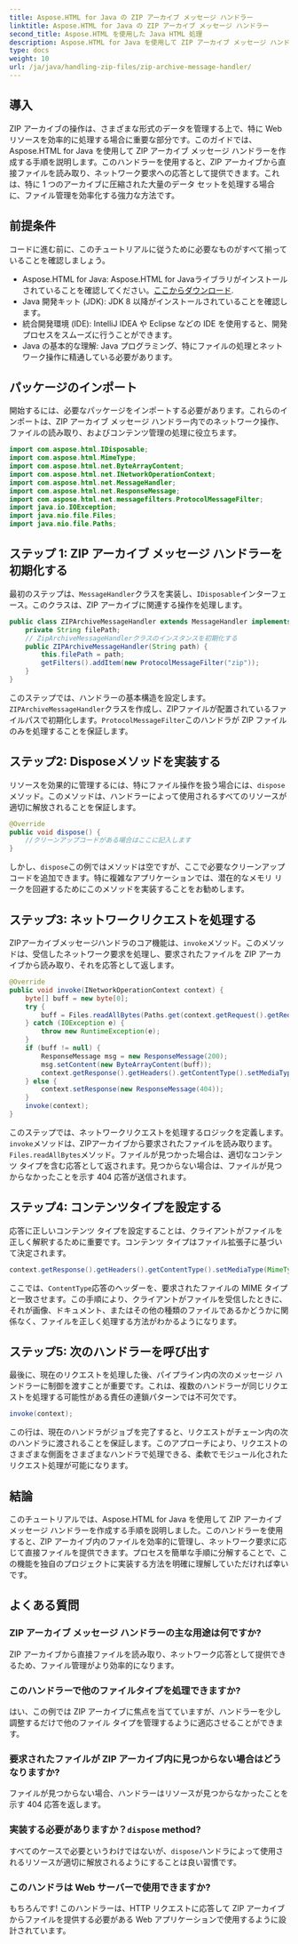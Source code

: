 ```yaml
---
title: Aspose.HTML for Java の ZIP アーカイブ メッセージ ハンドラー
linktitle: Aspose.HTML for Java の ZIP アーカイブ メッセージ ハンドラー
second_title: Aspose.HTML を使用した Java HTML 処理
description: Aspose.HTML for Java を使用して ZIP アーカイブ メッセージ ハンドラーを作成する方法を学びます。このガイドでは、ZIP アーカイブのファイルを効率的に管理および提供できるように、各手順を詳しく説明します。
type: docs
weight: 10
url: /ja/java/handling-zip-files/zip-archive-message-handler/
---
```

## 導入
ZIP アーカイブの操作は、さまざまな形式のデータを管理する上で、特に Web リソースを効率的に処理する場合に重要な部分です。このガイドでは、Aspose.HTML for Java を使用して ZIP アーカイブ メッセージ ハンドラーを作成する手順を説明します。このハンドラーを使用すると、ZIP アーカイブから直接ファイルを読み取り、ネットワーク要求への応答として提供できます。これは、特に 1 つのアーカイブに圧縮された大量のデータ セットを処理する場合に、ファイル管理を効率化する強力な方法です。
## 前提条件
コードに進む前に、このチュートリアルに従うために必要なものがすべて揃っていることを確認しましょう。
-  Aspose.HTML for Java: Aspose.HTML for Javaライブラリがインストールされていることを確認してください。[ここからダウンロード](https://releases.aspose.com/html/java/).
- Java 開発キット (JDK): JDK 8 以降がインストールされていることを確認します。
- 統合開発環境 (IDE): IntelliJ IDEA や Eclipse などの IDE を使用すると、開発プロセスをスムーズに行うことができます。
- Java の基本的な理解: Java プログラミング、特にファイルの処理とネットワーク操作に精通している必要があります。

## パッケージのインポート
開始するには、必要なパッケージをインポートする必要があります。これらのインポートは、ZIP アーカイブ メッセージ ハンドラー内でのネットワーク操作、ファイルの読み取り、およびコンテンツ管理の処理に役立ちます。
```java
import com.aspose.html.IDisposable;
import com.aspose.html.MimeType;
import com.aspose.html.net.ByteArrayContent;
import com.aspose.html.net.INetworkOperationContext;
import com.aspose.html.net.MessageHandler;
import com.aspose.html.net.ResponseMessage;
import com.aspose.html.net.messagefilters.ProtocolMessageFilter;
import java.io.IOException;
import java.nio.file.Files;
import java.nio.file.Paths;
```
## ステップ 1: ZIP アーカイブ メッセージ ハンドラーを初期化する
最初のステップは、`MessageHandler`クラスを実装し、`IDisposable`インターフェース。このクラスは、ZIP アーカイブに関連する操作を処理します。

```java
public class ZIPArchiveMessageHandler extends MessageHandler implements IDisposable {
    private String filePath;
    // ZipArchiveMessageHandlerクラスのインスタンスを初期化する
    public ZIPArchiveMessageHandler(String path) {
        this.filePath = path;
        getFilters().addItem(new ProtocolMessageFilter("zip"));
    }
}
```

このステップでは、ハンドラーの基本構造を設定します。`ZIPArchiveMessageHandler`クラスを作成し、ZIPファイルが配置されているファイルパスで初期化します。`ProtocolMessageFilter`このハンドラが ZIP ファイルのみを処理することを保証します。
## ステップ2: Disposeメソッドを実装する
リソースを効果的に管理するには、特にファイル操作を扱う場合には、`dispose`メソッド。このメソッドは、ハンドラーによって使用されるすべてのリソースが適切に解放されることを保証します。

```java
@Override
public void dispose() {
    //クリーンアップコードがある場合はここに記入します
}
```

しかし、`dispose`この例ではメソッドは空ですが、ここで必要なクリーンアップ コードを追加できます。特に複雑なアプリケーションでは、潜在的なメモリ リークを回避するためにこのメソッドを実装することをお勧めします。
## ステップ3: ネットワークリクエストを処理する
ZIPアーカイブメッセージハンドラのコア機能は、`invoke`メソッド。このメソッドは、受信したネットワーク要求を処理し、要求されたファイルを ZIP アーカイブから読み取り、それを応答として返します。

```java
@Override
public void invoke(INetworkOperationContext context) {
    byte[] buff = new byte[0];
    try {
        buff = Files.readAllBytes(Paths.get(context.getRequest().getRequestUri().getPathname().trim()));
    } catch (IOException e) {
        throw new RuntimeException(e);
    }
    if (buff != null) {
        ResponseMessage msg = new ResponseMessage(200);
        msg.setContent(new ByteArrayContent(buff));
        context.getResponse().getHeaders().getContentType().setMediaType(MimeType.fromFileExtension(context.getRequest().getRequestUri().getPathname()));
    } else {
        context.setResponse(new ResponseMessage(404));
    }
    invoke(context);
}
```

このステップでは、ネットワークリクエストを処理するロジックを定義します。`invoke`メソッドは、ZIPアーカイブから要求されたファイルを読み取ります。`Files.readAllBytes`メソッド。ファイルが見つかった場合は、適切なコンテンツ タイプを含む応答として返されます。見つからない場合は、ファイルが見つからなかったことを示す 404 応答が送信されます。
## ステップ4: コンテンツタイプを設定する
応答に正しいコンテンツ タイプを設定することは、クライアントがファイルを正しく解釈するために重要です。コンテンツ タイプはファイル拡張子に基づいて決定されます。

```java
context.getResponse().getHeaders().getContentType().setMediaType(MimeType.fromFileExtension(context.getRequest().getRequestUri().getPathname()));
```

ここでは、`ContentType`応答のヘッダーを、要求されたファイルの MIME タイプと一致させます。この手順により、クライアントがファイルを受信したときに、それが画像、ドキュメント、またはその他の種類のファイルであるかどうかに関係なく、ファイルを正しく処理する方法がわかるようになります。
## ステップ5: 次のハンドラーを呼び出す
最後に、現在のリクエストを処理した後、パイプライン内の次のメッセージ ハンドラーに制御を渡すことが重要です。これは、複数のハンドラーが同じリクエストを処理する可能性がある責任の連鎖パターンでは不可欠です。

```java
invoke(context);
```

この行は、現在のハンドラがジョブを完了すると、リクエストがチェーン内の次のハンドラに渡されることを保証します。このアプローチにより、リクエストのさまざまな側面をさまざまなハンドラで処理できる、柔軟でモジュール化されたリクエスト処理が可能になります。

## 結論
このチュートリアルでは、Aspose.HTML for Java を使用して ZIP アーカイブ メッセージ ハンドラーを作成する手順を説明しました。このハンドラーを使用すると、ZIP アーカイブ内のファイルを効率的に管理し、ネットワーク要求に応じて直接ファイルを提供できます。プロセスを簡単な手順に分解することで、この機能を独自のプロジェクトに実装する方法を明確に理解していただければ幸いです。
## よくある質問
### ZIP アーカイブ メッセージ ハンドラーの主な用途は何ですか?  
ZIP アーカイブから直接ファイルを読み取り、ネットワーク応答として提供できるため、ファイル管理がより効率的になります。
### このハンドラーで他のファイルタイプを処理できますか?  
はい、この例では ZIP アーカイブに焦点を当てていますが、ハンドラーを少し調整するだけで他のファイル タイプを管理するように適応させることができます。
### 要求されたファイルが ZIP アーカイブ内に見つからない場合はどうなりますか?  
ファイルが見つからない場合、ハンドラーはリソースが見つからなかったことを示す 404 応答を返します。
### 実装する必要がありますか？`dispose` method?  
すべてのケースで必要というわけではないが、`dispose`ハンドラによって使用されるリソースが適切に解放されるようにすることは良い習慣です。
### このハンドラは Web サーバーで使用できますか?  
もちろんです! このハンドラーは、HTTP リクエストに応答して ZIP アーカイブからファイルを提供する必要がある Web アプリケーションで使用するように設計されています。
